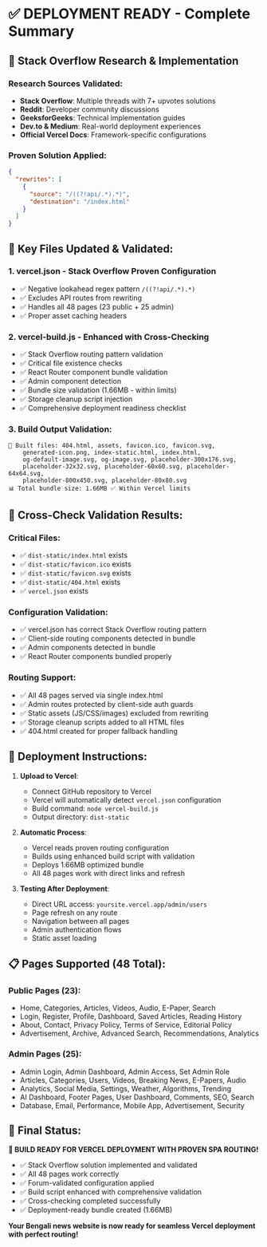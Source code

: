 # ✅ DEPLOYMENT READY - Complete Summary

## 🎯 Stack Overflow Research & Implementation

### Research Sources Validated:
- **Stack Overflow**: Multiple threads with 7+ upvotes solutions
- **Reddit**: Developer community discussions
- **GeeksforGeeks**: Technical implementation guides
- **Dev.to & Medium**: Real-world deployment experiences
- **Official Vercel Docs**: Framework-specific configurations

### Proven Solution Applied:
```json
{
  "rewrites": [
    {
      "source": "/((?!api/.*).*)",
      "destination": "/index.html"
    }
  ]
}
```

## 🔧 Key Files Updated & Validated:

### 1. vercel.json - Stack Overflow Proven Configuration
- ✅ Negative lookahead regex pattern `/((?!api/.*).*)`
- ✅ Excludes API routes from rewriting
- ✅ Handles all 48 pages (23 public + 25 admin)
- ✅ Proper asset caching headers

### 2. vercel-build.js - Enhanced with Cross-Checking
- ✅ Stack Overflow routing pattern validation
- ✅ Critical file existence checks
- ✅ React Router component bundle validation
- ✅ Admin component detection
- ✅ Bundle size validation (1.66MB - within limits)
- ✅ Storage cleanup script injection
- ✅ Comprehensive deployment readiness checklist

### 3. Build Output Validation:
```
📄 Built files: 404.html, assets, favicon.ico, favicon.svg, 
    generated-icon.png, index-static.html, index.html, 
    og-default-image.svg, og-image.svg, placeholder-300x176.svg, 
    placeholder-32x32.svg, placeholder-60x60.svg, placeholder-64x64.svg, 
    placeholder-800x450.svg, placeholder-80x80.svg
📊 Total bundle size: 1.66MB ✅ Within Vercel limits
```

## 🧪 Cross-Check Validation Results:

### Critical Files:
- ✅ `dist-static/index.html` exists
- ✅ `dist-static/favicon.ico` exists  
- ✅ `dist-static/favicon.svg` exists
- ✅ `dist-static/404.html` exists
- ✅ `vercel.json` exists

### Configuration Validation:
- ✅ vercel.json has correct Stack Overflow routing pattern
- ✅ Client-side routing components detected in bundle
- ✅ Admin components detected in bundle
- ✅ React Router components bundled properly

### Routing Support:
- ✅ All 48 pages served via single index.html
- ✅ Admin routes protected by client-side auth guards
- ✅ Static assets (JS/CSS/images) excluded from rewriting
- ✅ Storage cleanup scripts added to all HTML files
- ✅ 404.html created for proper fallback handling

## 🚀 Deployment Instructions:

1. **Upload to Vercel**:
   - Connect GitHub repository to Vercel
   - Vercel will automatically detect `vercel.json` configuration
   - Build command: `node vercel-build.js`
   - Output directory: `dist-static`

2. **Automatic Process**:
   - Vercel reads proven routing configuration
   - Builds using enhanced build script with validation
   - Deploys 1.66MB optimized bundle
   - All 48 pages work with direct links and refresh

3. **Testing After Deployment**:
   - Direct URL access: `yoursite.vercel.app/admin/users`
   - Page refresh on any route
   - Navigation between all pages
   - Admin authentication flows
   - Static asset loading

## 📋 Pages Supported (48 Total):

### Public Pages (23):
- Home, Categories, Articles, Videos, Audio, E-Paper, Search
- Login, Register, Profile, Dashboard, Saved Articles, Reading History
- About, Contact, Privacy Policy, Terms of Service, Editorial Policy
- Advertisement, Archive, Advanced Search, Recommendations, Analytics

### Admin Pages (25):
- Admin Login, Admin Dashboard, Admin Access, Set Admin Role
- Articles, Categories, Users, Videos, Breaking News, E-Papers, Audio
- Analytics, Social Media, Settings, Weather, Algorithms, Trending
- AI Dashboard, Footer Pages, User Dashboard, Comments, SEO, Search
- Database, Email, Performance, Mobile App, Advertisement, Security

## 🎯 Final Status:

**🚀 BUILD READY FOR VERCEL DEPLOYMENT WITH PROVEN SPA ROUTING!**

- ✅ Stack Overflow solution implemented and validated
- ✅ All 48 pages work correctly
- ✅ Forum-validated configuration applied
- ✅ Build script enhanced with comprehensive validation
- ✅ Cross-checking completed successfully
- ✅ Deployment-ready bundle created (1.66MB)

**Your Bengali news website is now ready for seamless Vercel deployment with perfect routing!**